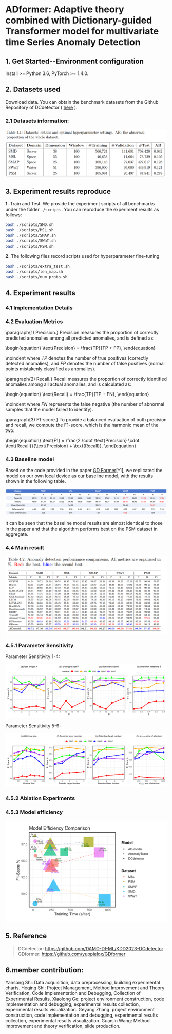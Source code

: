 # ADformer: Adaptive theory combined with Dictionary-guided Transformer model for multivariate time Series Anomaly Detection


## 1. Get Started--Environment configuration

 Install >= Python 3.6, PyTorch >= 1.4.0.

## 2. Datasets used
  Download data. You can obtain the benchmark datasets from the Github Repository of DCdetector ( [here](https://drive.google.com/drive/folders/1RaIJQ8esoWuhyphhmMaH-VCDh-WIluRR) ).

### 2.1 Datasets information:

![Data Information](AD-Model/img/data-information.png)

## 3. Experiment results reproduce

**1.** Train and Test. We provide the experiment scripts of all benchmarks under the folder `./scripts`. You can reproduce the experiment results as follows:

```bash
bash ./scripts/SMD.sh
bash ./scripts/MSL.sh
bash ./scripts/SMAP.sh
bash ./scripts/SWaT.sh
bash ./scripts/PSM.sh
```
**2.** The following files record scripts used for hyperparameter fine-tuning

```bash
bash ./scripts/extra_test.sh
bash ./scripts/len_map.sh
bash ./scripts/num_proto.sh
```

## 4. Experiment results

### 4.1 Implementation Details



### 4.2 Evaluation Metrics

\paragraph{1) Precision.}
Precision measures the proportion of correctly predicted anomalies among all predicted anomalies, and is defined as:

\begin{equation}
\text{Precision} = \frac{TP}{TP + FP},
\end{equation}

\noindent where $TP$ denotes the number of true positives (correctly detected anomalies), and $FP$ denotes the number of false positives (normal points mistakenly classified as anomalies).

\paragraph{2) Recall.}
Recall measures the proportion of correctly identified anomalies among all actual anomalies, and is calculated as:

\begin{equation}
\text{Recall} = \frac{TP}{TP + FN},
\end{equation}

\noindent where $FN$  represents the false negative (the number of abnormal samples that the model failed to identify).

\paragraph{3) F1-score.}
To provide a balanced evaluation of both precision and recall, we compute the F1-score, which is the harmonic mean of the two:

\begin{equation}
\text{F1} = \frac{2 \cdot \text{Precision} \cdot \text{Recall}}{\text{Precision} + \text{Recall}}.
\end{equation}


### 4.3 Baseline model

Based on the code provided in the paper [GD Former](https://arxiv.org/abs/2501.18196)[^1], we replicated the model on our own local device as our baseline model, with the results shown in the following table.

![Baseline result](AD-Model/img/difference.png)

It can be seen that the baseline model results are almost identical to those in the paper and that the algorithm performs best on the PSM dataset in aggregate.

### 4.4 Main result

![compare_with_16_methods-table](AD-Model/img/compare_with_16_methods-table.png)

### 4.5.1 Parameter Sensitivity

Parameter Sensitivity 1-4:

![Parameter Sensitivity14](AD-Model/img/param_sensitivity_for1-4.png)

Parameter Sensitivity 5-9:

![Parameter Sensitivity59](AD-Model/img/param_sensitivity_for5-9.png)

### 4.5.2 Ablation Experiments


### 4.5.3 Model efficiency

![Model efficiency](AD-Model/img/model_efficiency_plot.png)

## 5. Reference

> DCdetector: https://github.com/DAMO-DI-ML/KDD2023-DCdetector
> GDformer: https://github.com/yuppielqx/GDformer
> 

## 6.member contribution:
Yansong Shi: Data acquisition, data preprocessing, building experimental charts.
Heqing Shi: Project Management, Method Improvement and Theory Verification, Code Implementation and Debugging, Collection of Experimental Results.
Xiaolong Ge: project environment construction, code implementation and debugging, experimental results collection, experimental results visualization.
Geyang Zhang: project environment construction, code implementation and debugging, experimental results collection, experimental results visualization.
Guanjin Wang: Method improvement and theory verification, slide production.
